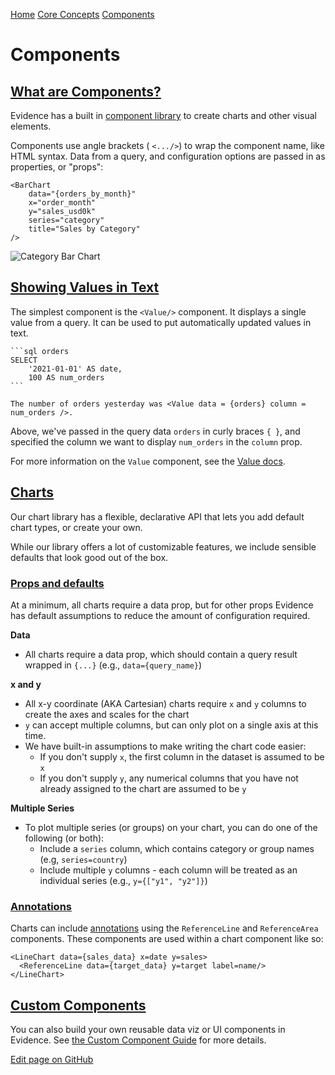 [Home](https://docs.evidence.dev/) [Core Concepts](https://docs.evidence.dev/core-concepts) [Components](https://docs.evidence.dev/core-concepts/components)

# Components

## [What are Components?](https://docs.evidence.dev/core-concepts/components\#what-are-components)

Evidence has a built in [component library](https://docs.evidence.dev/components/all-components) to create charts and other visual elements.

Components use angle brackets ( `<.../>`) to wrap the component name, like HTML syntax. Data from a query, and configuration options are passed in as properties, or "props":

```text-sm html
<BarChart
	data="{orders_by_month}"
	x="order_month"
	y="sales_usd0k"
	series="category"
	title="Sales by Category"
/>
```

![Category Bar Chart](https://docs.evidence.dev/img/category-chart.png)

## [Showing Values in Text](https://docs.evidence.dev/core-concepts/components\#showing-values-in-text)

The simplest component is the `<Value/>` component. It displays a single value from a query. It can be used to put automatically updated values in text.

````text-sm markdown
```sql orders
SELECT
    '2021-01-01' AS date,
    100 AS num_orders
```

The number of orders yesterday was <Value data = {orders} column = num_orders />.
````

Above, we've passed in the query data `orders` in curly braces `{ }`, and specified the column we want to display `num_orders` in the `column` prop.

For more information on the `Value` component, see the [Value docs](https://docs.evidence.dev/components/data/value).

## [Charts](https://docs.evidence.dev/core-concepts/components\#charts)

Our chart library has a flexible, declarative API that lets you add default chart types, or create your own.

While our library offers a lot of customizable features, we include sensible defaults that look good out of the box.

### [Props and defaults](https://docs.evidence.dev/core-concepts/components\#props-and-defaults)

At a minimum, all charts require a data prop, but for other props Evidence has default assumptions to reduce the amount of configuration required.

**Data**

- All charts require a data prop, which should contain a query result wrapped in `{...}` (e.g., `data={query_name}`)

**x and y**

- All x-y coordinate (AKA Cartesian) charts require `x` and `y` columns to create the axes and scales for the chart
- `y` can accept multiple columns, but can only plot on a single axis at this time.
- We have built-in assumptions to make writing the chart code easier:
  - If you don't supply `x`, the first column in the dataset is assumed to be `x`
  - If you don't supply `y`, any numerical columns that you have not already assigned to the chart are assumed to be `y`

**Multiple Series**

- To plot multiple series (or groups) on your chart, you can do one of the following (or both):
  - Include a `series` column, which contains category or group names (e.g, `series=country`)
  - Include multiple `y` columns - each column will be treated as an individual series (e.g., `y={["y1", "y2"]}`)

### [Annotations](https://docs.evidence.dev/core-concepts/components\#annotations)

Charts can include [annotations](https://docs.evidence.dev/components/charts/annotations) using the `ReferenceLine` and `ReferenceArea` components. These components are used within a chart component like so:

```text-sm html
<LineChart data={sales_data} x=date y=sales>
  <ReferenceLine data={target_data} y=target label=name/>
</LineChart>
```

## [Custom Components](https://docs.evidence.dev/core-concepts/components\#custom-components)

You can also build your own reusable data viz or UI components in Evidence. See [the Custom Component Guide](https://docs.evidence.dev/components/custom/custom-component) for more details.

[Edit page on GitHub](https://github.com/evidence-dev/evidence/edit/next/sites/docs/pages/core-concepts/components/index.md)